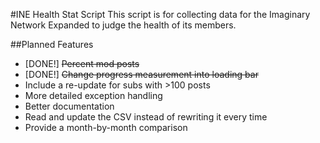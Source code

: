 #INE Health Stat Script
This script is for collecting data for the Imaginary Network Expanded to judge the health of its members.

##Planned Features

* [DONE!] ~~Percent mod posts~~
* [DONE!] ~~Change progress measurement into loading bar~~
* Include a re-update for subs with >100 posts
* More detailed exception handling
* Better documentation
* Read and update the CSV instead of rewriting it every time
* Provide a month-by-month comparison
